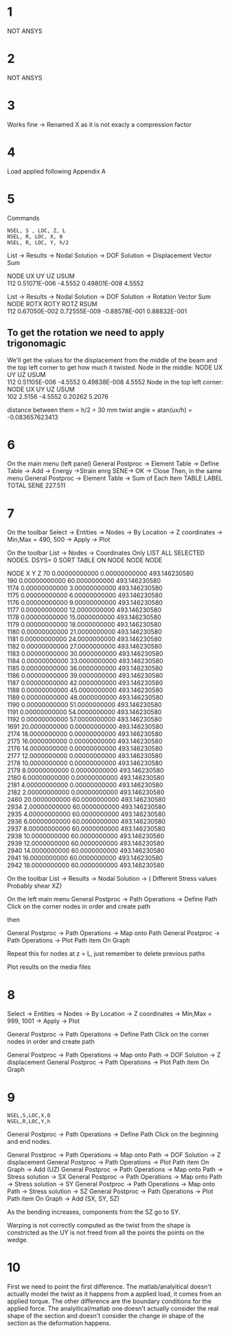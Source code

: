 # 1
NOT ANSYS
# 2
NOT ANSYS
# 3
Works fine -> Renamed X as it is not exacly a compression factor
# 4
Load applied following Appendix A
# 5
Commands
```
NSEL, S , LOC, Z, L
NSEL, R, LOC, X, 0
NSEL, R, LOC, Y, h/2
```
List -> Results -> Nodal Solution -> DOF Solution -> Displacement Vector Sum

NODE       UX               UY              UZ             USUM  
112         0.51071E-006    -4.5552         0.49801E-008   4.5552

List -> Results -> Nodal Solution -> DOF Solution -> Rotation Vector Sum
NODE       ROTX             ROTY            ROTZ           RSUM  
112         0.67050E-002    0.72555E-009    -0.88578E-001  0.88832E-001

## To get the rotation we need to apply trigonomagic
We'll get the values for the displacement from the middle of the beam and the top left corner to get how much it twisted.
Node in the middle:
     NODE       UX           UY           UZ           USUM  
     112        0.51105E-006 -4.5552      0.49838E-008 4.5552 
Node in the top left corner:
    NODE        UX           UY           UZ           USUM  
     102        2.5156      -4.5552       0.20262      5.2076 

distance between them = h/2 = 30 mm
twist angle = atan(ux/h) = -0.083657623413

# 6
On the main menu (left panel)
General Postproc -> Element Table -> Define Table -> Add -> Energy ->Strain enrg SENE-> OK -> Close
Then, in the same menu
General Postproc -> Element Table -> Sum of Each Item
TABLE LABEL     TOTAL
SENE            227.511    
# 7
On the toolbar
Select -> Entities -> Nodes -> By Location -> Z coordinates -> Min,Max = 490, 500 -> Apply -> Plot

On the toolbar
List -> Nodes -> Coordinates Only
 LIST ALL SELECTED NODES.   DSYS=      0
 SORT TABLE ON  NODE  NODE  NODE

   NODE        X                   Y                   Z
       70    0.00000000000         0.00000000000         493.146230580     
      190    0.00000000000         60.0000000000         493.146230580     
     1174    0.00000000000         3.00000000000         493.146230580     
     1175    0.00000000000         6.00000000000         493.146230580     
     1176    0.00000000000         9.00000000000         493.146230580     
     1177    0.00000000000         12.0000000000         493.146230580     
     1178    0.00000000000         15.0000000000         493.146230580     
     1179    0.00000000000         18.0000000000         493.146230580     
     1180    0.00000000000         21.0000000000         493.146230580     
     1181    0.00000000000         24.0000000000         493.146230580     
     1182    0.00000000000         27.0000000000         493.146230580     
     1183    0.00000000000         30.0000000000         493.146230580     
     1184    0.00000000000         33.0000000000         493.146230580     
     1185    0.00000000000         36.0000000000         493.146230580     
     1186    0.00000000000         39.0000000000         493.146230580     
     1187    0.00000000000         42.0000000000         493.146230580     
     1188    0.00000000000         45.0000000000         493.146230580     
     1189    0.00000000000         48.0000000000         493.146230580     
     1190    0.00000000000         51.0000000000         493.146230580     
     1191    0.00000000000         54.0000000000         493.146230580     
     1192    0.00000000000         57.0000000000         493.146230580     
     1691    20.0000000000         0.00000000000         493.146230580     
     2174    18.0000000000         0.00000000000         493.146230580     
     2175    16.0000000000         0.00000000000         493.146230580     
     2176    14.0000000000         0.00000000000         493.146230580     
     2177    12.0000000000         0.00000000000         493.146230580     
     2178    10.0000000000         0.00000000000         493.146230580     
     2179    8.00000000000         0.00000000000         493.146230580     
     2180    6.00000000000         0.00000000000         493.146230580     
     2181    4.00000000000         0.00000000000         493.146230580     
     2182    2.00000000000         0.00000000000         493.146230580     
     2460    20.0000000000         60.0000000000         493.146230580     
     2934    2.00000000000         60.0000000000         493.146230580     
     2935    4.00000000000         60.0000000000         493.146230580     
     2936    6.00000000000         60.0000000000         493.146230580     
     2937    8.00000000000         60.0000000000         493.146230580     
     2938    10.0000000000         60.0000000000         493.146230580     
     2939    12.0000000000         60.0000000000         493.146230580     
     2940    14.0000000000         60.0000000000         493.146230580     
     2941    16.0000000000         60.0000000000         493.146230580     
     2942    18.0000000000         60.0000000000         493.146230580     


On the toolbar
List -> Results -> Nodal Solution -> ( Different Stress values Probably shear XZ)

On the left main menu
General Postproc -> Path Operations -> Define Path
Click on the corner nodes in order and create path

then

General Postproc -> Path Operations -> Map onto Path 
General Postproc -> Path Operations -> Plot Path item On Graph

Repeat this for nodes at z = L, just remember to delete previous paths

Plot results on the media files

# 8

Select -> Entities -> Nodes -> By Location -> Z coordinates -> Min,Max = 999, 1001 -> Apply -> Plot

General Postproc -> Path Operations -> Define Path
Click on the corner nodes in order and create path

General Postproc -> Path Operations -> Map onto Path -> DOF Solution -> Z displacement
General Postproc -> Path Operations -> Plot Path item On Graph

# 9
```
NSEL,S,LOC,X,0
NSEL,R,LOC,Y,h
```

General Postproc -> Path Operations -> Define Path
Click on the beginning and end nodes.

General Postproc -> Path Operations -> Map onto Path -> DOF Solution -> Z displacement
General Postproc -> Path Operations -> Plot Path item On Graph -> Add (UZ)
General Postproc -> Path Operations -> Map onto Path -> Stress solution -> SX
General Postproc -> Path Operations -> Map onto Path -> Stress solution -> SY
General Postproc -> Path Operations -> Map onto Path -> Stress solution -> SZ
General Postproc -> Path Operations -> Plot Path item On Graph -> Add (SX, SY, SZ)

As the bending increases, components from the SZ go to SY.

Warping is not correctly computed as the twist from the shape is constricted as the UY is not freed from all the points the points on the wedge.
# 10

First we need to point the first difference. The matlab/analyitical doesn't actually model the twist as it happens from a applied load, it comes from an applied torque. The other difference are the boundary conditions for the applied force. The analyitical/matlab one doesn't actually consider the real shape of the section and doesn't consider the change in shape of the section as the deformation happens.
